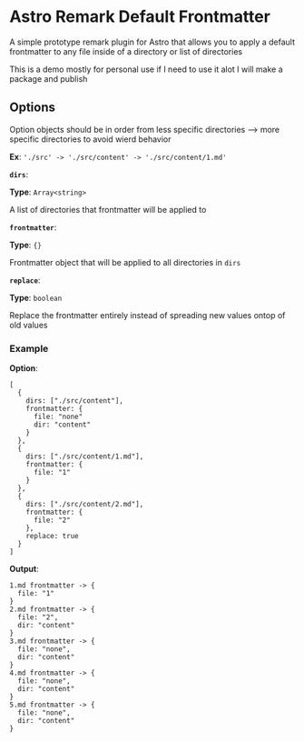 # Astro Remark Default Frontmatter

A simple prototype remark plugin for Astro that allows you to apply a default frontmatter to any file inside of a directory or list of directories

This is a demo mostly for personal use if I need to use it alot I will make a package and publish

## Options

Option objects should be in order from less specific directories --> more specific directories to avoid wierd behavior 

**Ex**: `'./src' -> './src/content' -> './src/content/1.md'`

**`dirs`**: 

**Type**: `Array<string>`

A list of directories that frontmatter will be applied to

**`frontmatter`**:

**Type**: `{}`

Frontmatter object that will be applied to all directories in `dirs`

**`replace`**:

**Type**: `boolean`

Replace the frontmatter entirely instead of spreading new values ontop of old values

### Example

**Option**:

```
[
  {
    dirs: ["./src/content"],
    frontmatter: {
      file: "none"
      dir: "content"
    }
  },
  {
    dirs: ["./src/content/1.md"],
    frontmatter: {
      file: "1"
    }
  },
  {
    dirs: ["./src/content/2.md"],
    frontmatter: {
      file: "2"
    },
    replace: true
  }
]
```

**Output**:

```
1.md frontmatter -> {
  file: "1"
}
2.md frontmatter -> {
  file: "2",
  dir: "content"
}
3.md frontmatter -> {
  file: "none",
  dir: "content"
}
4.md frontmatter -> {
  file: "none",
  dir: "content"
}
5.md frontmatter -> {
  file: "none",
  dir: "content"
}
```
